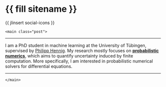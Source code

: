 
# {{ fill sitename }}
{{ jlinsert social-icons }}


~~~
<main class="post">
~~~

---

I am a PhD student in machine learning at the University of Tübingen, supervised by [Philipp Hennig](https://uni-tuebingen.de/en/fakultaeten/mathematisch-naturwissenschaftliche-fakultaet/fachbereiche/informatik/lehrstuehle/methoden-des-maschinellen-lernens/personen/philipp-hennig/).
My research mostly focuses on [**probabilistic numerics**](https://www.probabilistic-numerics.org/), which aims to quantify uncertainty induced by finite computation.
More specifically, I am interested in probabilistic numerical solvers for differential equations.

---


~~~
</main>
~~~
